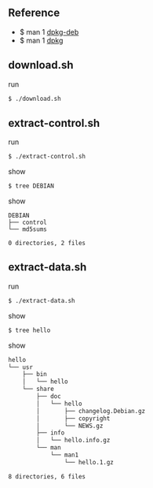 
## Reference

* $ man 1 [dpkg-deb](http://manpages.ubuntu.com/manpages/focal/en/man1/dpkg-deb.1.html)
* $ man 1 [dpkg](http://manpages.ubuntu.com/manpages/focal/en/man1/dpkg.1.html)


## download.sh

run

``` sh
$ ./download.sh
```


## extract-control.sh


run

``` sh
$ ./extract-control.sh
```

show

``` sh
$ tree DEBIAN
```

show

```
DEBIAN
├── control
└── md5sums

0 directories, 2 files
```


## extract-data.sh

run

``` sh
$ ./extract-data.sh
```

show

``` sh
$ tree hello
```

show

``` sh
hello
└── usr
    ├── bin
    │   └── hello
    └── share
        ├── doc
        │   └── hello
        │       ├── changelog.Debian.gz
        │       ├── copyright
        │       └── NEWS.gz
        ├── info
        │   └── hello.info.gz
        └── man
            └── man1
                └── hello.1.gz

8 directories, 6 files
```
